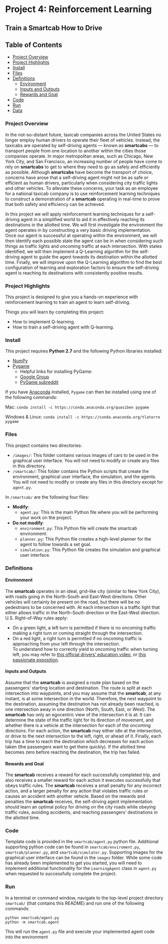 # Project 4: Reinforcement Learning
## Train a Smartcab How to Drive

## Table of Contents  
- [Project Overview](#project-overview)
- [Project Highlights](#project-highlights)
- [Install](#install)
- [Files](#files)
- [Definitions](#definitions)
    - [Environment](#environment)
    - [Inputs and Outputs](#inputs-and-outputs)
    - [Rewards and Goal](#rewards-and-goal)
- [Code](#code)
- [Run](#run)
- [Data](#data)


### <a name='project-overview'></a>Project Overview

In the not-so-distant future, taxicab companies across the United States no longer employ human drivers to operate their fleet of vehicles. Instead, the taxicabs are operated by self-driving agents — known as **smartcabs** — to transport people from one location to another within the cities those companies operate. In major metropolitan areas, such as Chicago, New York City, and San Francisco, an increasing number of people have come to rely on **smartcabs** to get to where they need to go as safely and efficiently as possible. Although **smartcabs** have become the transport of choice, concerns have arose that a self-driving agent might not be as safe or efficient as human drivers, particularly when considering city traffic lights and other vehicles. To alleviate these concerns, your task as an employee for a national taxicab company is to use reinforcement learning techniques to construct a demonstration of a **smartcab** operating in real-time to prove that both safety and efficiency can be achieved.

In this project we will apply reinforcement learning techniques for a self-driving agent in a simplified world to aid it in effectively reaching its destinations in the allotted time. We will first investigate the environment the agent operates in by constructing a very basic driving implementation. Once our agent is successful at operating within the environment, we will then identify each possible state the agent can be in when considering such things as traffic lights and oncoming traffic at each intersection. With states identified, we will then implement a Q-Learning algorithm for the self-driving agent to guide the agent towards its destination within the allotted time. Finally, we will improve upon the Q-Learning algorithm to find the best configuration of learning and exploration factors to ensure the self-driving agent is reaching its destinations with consistently positive results.


### <a name='project-highlights'></a>Project Highlights

This project is designed to give you a hands-on experience with reinforcement learning to train an agent to learn self-driving.

Things you will learn by completing this project:

- How to implement Q-learning.
- How to train a self-driving agent with Q-learning.


### <a name='install'></a>Install

This project requires **Python 2.7** and the following Python libraries installed:

- [NumPy](http://www.numpy.org/)
- [Pygame](https://www.pygame.org/wiki/GettingStarted)
    - Helpful links for installing PyGame:
    - [Google Group](https://groups.google.com/forum/#!forum/pygame-mirror-on-google-groups)
    - [PyGame subreddit](https://www.reddit.com/r/pygame/)

If you have [Anaconda](https://www.continuum.io/downloads) installed, `Pygame` can then be installed using one of the following commands:

Mac:
`conda install -c https://conda.anaconda.org/quasiben pygame`

Windows & Linux:
`conda install -c https://conda.anaconda.org/tlatorre pygame`


### <a name='files'></a>Files

This project contains two directories:
- `/images/`: This folder contains various images of cars to be used in the graphical user interface. You will not need to modify or create any files in this directory.
- `/smartcab/`: This folder contains the Python scripts that create the environment, graphical user interface, the simulation, and the agents. You will not need to modify or create any files in this directory except for `agent.py`.

In `/smartcab/` are the following four files:
- **Modify**:
    - `agent.py`: This is the main Python file where you will be performing your work on the project.
- **Do not modify**:
    - `environment.py`: This Python file will create the smartcab environment.
    - `planner.py`: This Python file creates a high-level planner for the agent to follow towards a set goal.
    - `simulation.py`: This Python file creates the simulation and graphical user interface.


### <a name='definitions'></a>Definitions

#### <a name='environment'></a>Environment
The **smartcab** operates in an ideal, grid-like city (similar to New York City), with roads going in the North-South and East-West directions. Other vehicles will certainly be present on the road, but there will be no pedestrians to be concerned with. At each intersection is a traffic light that either allows traffic in the North-South direction or the East-West direction. U.S. Right-of-Way rules apply:
- On a green light, a left turn is permitted if there is no oncoming traffic making a right turn or coming straight through the intersection.
- On a red light, a right turn is permitted if no oncoming traffic is approaching from your left through the intersection.<br>
To understand how to correctly yield to oncoming traffic when turning left, you may refer to [this official drivers’ education video](https://www.youtube.com/watch?v=TW0Eq2Q-9Ac), or [this passionate exposition](https://www.youtube.com/watch?v=0EdkxI6NeuA).

#### <a name='inputs-and-outputs'></a>Inputs and Outputs
Assume that the **smartcab** is assigned a route plan based on the passengers’ starting location and destination. The route is split at each intersection into waypoints, and you may assume that the **smartcab**, at any instant, is at some intersection in the world. Therefore, the next waypoint to the destination, assuming the destination has not already been reached, is one intersection away in one direction (North, South, East, or West). The **smartcab** has only an egocentric view of the intersection it is at: It can determine the state of the traffic light for its direction of movement, and whether there is a vehicle at the intersection for each of the oncoming directions. For each action, the **smartcab** may either idle at the intersection, or drive to the next intersection to the left, right, or ahead of it. Finally, each trip has a time to reach the destination which decreases for each action taken (the passengers want to get there quickly). If the allotted time becomes zero before reaching the destination, the trip has failed.

#### <a name='rewards-and-goal'></a>Rewards and Goal
The **smartcab** receives a reward for each successfully completed trip, and also receives a smaller reward for each action it executes successfully that obeys traffic rules. The **smartcab** receives a small penalty for any incorrect action, and a larger penalty for any action that violates traffic rules or causes an accident with another vehicle. Based on the rewards and penalties the **smartcab** receives, the self-driving agent implementation should learn an optimal policy for driving on the city roads while obeying traffic rules, avoiding accidents, and reaching passengers’ destinations in the allotted time.


### <a name='code'></a>Code

Template code is provided in the `smartcab/agent.py` python file. Additional supporting python code can be found in `smartcab/enviroment.py`, `smartcab/planner.py`, and `smartcab/simulator.py`. Supporting images for the graphical user interface can be found in the `images` folder. While some code has already been implemented to get you started, you will need to implement additional functionality for the `LearningAgent` class in `agent.py` when requested to successfully complete the project. 


### <a name='run'></a>Run

In a terminal or command window, navigate to the top-level project directory `smartcab/` (that contains this README) and run one of the following commands:

```python smartcab/agent.py```  
```python -m smartcab.agent```

This will run the `agent.py` file and execute your implemented agent code into the environment
